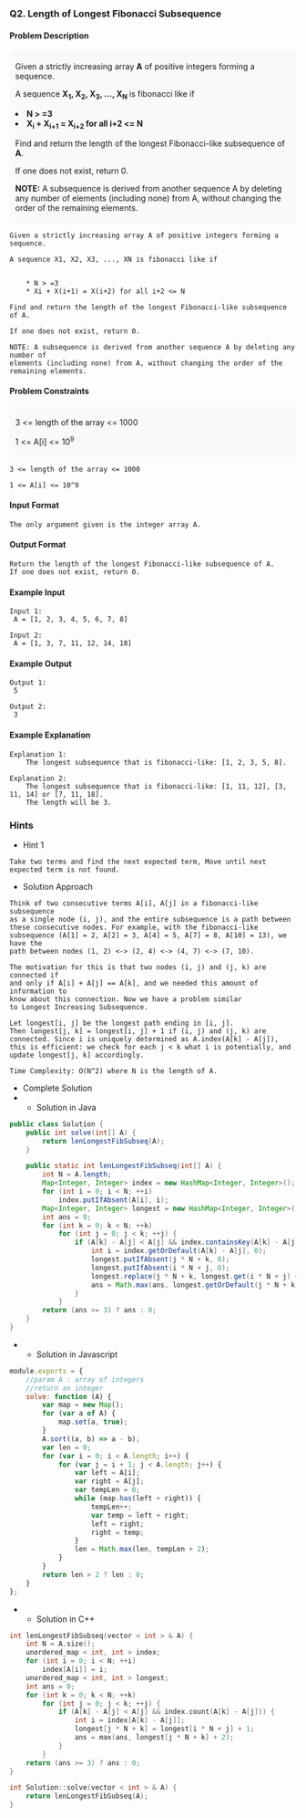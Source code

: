 ### Q2. Length of Longest Fibonacci Subsequence
#### Problem Description
<div style="background-color: #f9f9f9; padding: 5px 10px;">
    <p>Given a strictly increasing array <strong>A</strong> of positive integers 
    forming a sequence.</p>
    <p>A sequence <strong>X<sub>1</sub>, X<sub>2</sub>, X<sub>3</sub>, ..., X<sub>N</sub>
    </strong> is fibonacci like if</p>
    <p><strong></strong></p><li><strong>N &gt; =3
    </strong></li><li><strong>X<sub>i</sub> + X<sub>i+1</sub> = X<sub>i+2</sub> for 
    all i+2 &lt;= N</strong><p></p>
    <p>Find and return the length of the longest Fibonacci-like subsequence of 
    <strong>A</strong>.</p>
    <p>If one does not exist, return 0.</p>
    <p><strong>NOTE:</strong> A subsequence is derived from another sequence A by 
    deleting any number of elements (including none) from A, without changing the 
    order of the remaining elements.</p>
    <p></p></li>
</div>

```text
Given a strictly increasing array A of positive integers forming a sequence.

A sequence X1, X2, X3, ..., XN is fibonacci like if


    * N > =3
    * Xi + X(i+1) = X(i+2) for all i+2 <= N

Find and return the length of the longest Fibonacci-like subsequence of A.

If one does not exist, return 0.

NOTE: A subsequence is derived from another sequence A by deleting any number of 
elements (including none) from A, without changing the order of the remaining elements.
```
#### Problem Constraints
<div style="background-color: #f9f9f9; padding: 5px 10px;">
    <p>3 &lt;= length of the array &lt;= 1000</p>
    <p>1 &lt;= A[i] &lt;= 10<sup>9</sup> </p>
</div>

```text
3 <= length of the array <= 1000

1 <= A[i] <= 10^9
```
#### Input Format
```text
The only argument given is the integer array A.
```
#### Output Format
```text
Return the length of the longest Fibonacci-like subsequence of A.
If one does not exist, return 0.
```
#### Example Input
```text
Input 1:
 A = [1, 2, 3, 4, 5, 6, 7, 8]

Input 2:
 A = [1, 3, 7, 11, 12, 14, 18]
```
#### Example Output
```text
Output 1:
 5

Output 2:
 3
```
#### Example Explanation
```text
Explanation 1:
    The longest subsequence that is fibonacci-like: [1, 2, 3, 5, 8].

Explanation 2:
    The longest subsequence that is fibonacci-like: [1, 11, 12], [3, 11, 14] or [7, 11, 18].
    The length will be 3.
```
### Hints
* Hint 1
```text
Take two terms and find the next expected term, Move until next expected term is not found.
```
* Solution Approach
```text
Think of two consecutive terms A[i], A[j] in a fibonacci-like subsequence 
as a single node (i, j), and the entire subsequence is a path between 
these consecutive nodes. For example, with the fibonacci-like 
subsequence (A[1] = 2, A[2] = 3, A[4] = 5, A[7] = 8, A[10] = 13), we have the 
path between nodes (1, 2) <-> (2, 4) <-> (4, 7) <-> (7, 10).

The motivation for this is that two nodes (i, j) and (j, k) are connected if 
and only if A[i] + A[j] == A[k], and we needed this amount of information to 
know about this connection. Now we have a problem similar 
to Longest Increasing Subsequence.

Let longest[i, j] be the longest path ending in [i, j]. 
Then longest[j, k] = longest[i, j] + 1 if (i, j) and (j, k) are 
connected. Since i is uniquely determined as A.index(A[k] - A[j]), 
this is efficient: we check for each j < k what i is potentially, and 
update longest[j, k] accordingly.

Time Complexity: O(N^2) where N is the length of A.
```
* Complete Solution
* * Solution in Java
```java
public class Solution {
    public int solve(int[] A) {
        return lenLongestFibSubseq(A);
    }

    public static int lenLongestFibSubseq(int[] A) {
        int N = A.length;
        Map<Integer, Integer> index = new HashMap<Integer, Integer>();
        for (int i = 0; i < N; ++i)
            index.putIfAbsent(A[i], i);
        Map<Integer, Integer> longest = new HashMap<Integer, Integer>();
        int ans = 0;
        for (int k = 0; k < N; ++k)
            for (int j = 0; j < k; ++j) {
                if (A[k] - A[j] < A[j] && index.containsKey(A[k] - A[j]) == true) {
                    int i = index.getOrDefault(A[k] - A[j], 0);
                    longest.putIfAbsent(j * N + k, 0);
                    longest.putIfAbsent(i * N + j, 0);
                    longest.replace(j * N + k, longest.get(i * N + j) + 1);
                    ans = Math.max(ans, longest.getOrDefault(j * N + k, 0) + 2);
                }
            }
        return (ans >= 3) ? ans : 0;
    }
}
```
* * Solution in Javascript
```javascript
module.exports = {
    //param A : array of integers
    //return an integer
    solve: function (A) {
        var map = new Map();
        for (var a of A) {
            map.set(a, true);
        }
        A.sort((a, b) => a - b);
        var len = 0;
        for (var i = 0; i < A.length; i++) {
            for (var j = i + 1; j < A.length; j++) {
                var left = A[i];
                var right = A[j];
                var tempLen = 0;
                while (map.has(left + right)) {
                    tempLen++;
                    var temp = left + right;
                    left = right;
                    right = temp;
                }
                len = Math.max(len, tempLen + 2);
            }
        }
        return len > 2 ? len : 0;
    }
};
```
* * Solution in C++
```cpp
int lenLongestFibSubseq(vector < int > & A) {
    int N = A.size();
    unordered_map < int, int > index;
    for (int i = 0; i < N; ++i)
        index[A[i]] = i;
    unordered_map < int, int > longest;
    int ans = 0;
    for (int k = 0; k < N; ++k)
        for (int j = 0; j < k; ++j) {
            if (A[k] - A[j] < A[j] && index.count(A[k] - A[j])) {
                int i = index[A[k] - A[j]];
                longest[j * N + k] = longest[i * N + j] + 1;
                ans = max(ans, longest[j * N + k] + 2);
            }
        }
    return (ans >= 3) ? ans : 0;
}

int Solution::solve(vector < int > & A) {
    return lenLongestFibSubseq(A);
}
```

